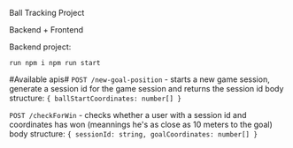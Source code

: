 Ball Tracking Project

Backend + Frontend

Backend project:

`
run
npm i
npm run start
`

#Available apis#
`POST /new-goal-position` - starts a new game session, generate a session id for the game session and returns the session id
body structure:
`
{
  ballStartCoordinates: number[]
}
`

`POST /checkForWin` - checks whether a user with a session id and coordinates has won (meannings he's as close as 10 meters to the goal)
body structure:
`
{
  sessionId: string,
  goalCoordinates: number[]
}
`
